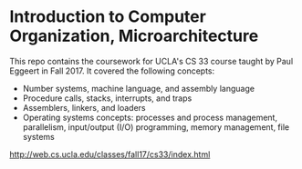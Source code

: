 # Introduction to Computer Organization, Microarchitecture
This repo contains the coursework for UCLA's CS 33 course taught by Paul Eggeert in Fall 2017. It covered the following concepts: 
* Number systems, machine language, and assembly language
* Procedure calls, stacks, interrupts, and traps 
* Assemblers, linkers, and loaders
* Operating systems concepts: processes and process management, parallelism, input/output (I/O) programming, memory management, file systems


http://web.cs.ucla.edu/classes/fall17/cs33/index.html
